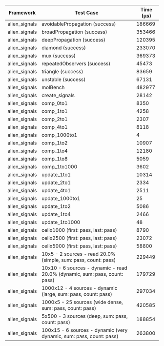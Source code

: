 | Framework | Test Case | Time (μs) |
| --- | --- | --- |
| alien_signals | avoidablePropagation (success) | 186669 |
| alien_signals | broadPropagation (success) | 353466 |
| alien_signals | deepPropagation (success) | 120395 |
| alien_signals | diamond (success) | 233070 |
| alien_signals | mux (success) | 369373 |
| alien_signals | repeatedObservers (success) | 45473 |
| alien_signals | triangle (success) | 83659 |
| alien_signals | unstable (success) | 67131 |
| alien_signals | molBench | 482977 |
| alien_signals | create_signals | 28142 |
| alien_signals | comp_0to1 | 8350 |
| alien_signals | comp_1to1 | 4258 |
| alien_signals | comp_2to1 | 2307 |
| alien_signals | comp_4to1 | 8118 |
| alien_signals | comp_1000to1 | 4 |
| alien_signals | comp_1to2 | 10907 |
| alien_signals | comp_1to4 | 12180 |
| alien_signals | comp_1to8 | 5059 |
| alien_signals | comp_1to1000 | 3602 |
| alien_signals | update_1to1 | 10314 |
| alien_signals | update_2to1 | 2334 |
| alien_signals | update_4to1 | 2511 |
| alien_signals | update_1000to1 | 25 |
| alien_signals | update_1to2 | 5086 |
| alien_signals | update_1to4 | 2466 |
| alien_signals | update_1to1000 | 48 |
| alien_signals | cellx1000 (first: pass, last: pass) | 8790 |
| alien_signals | cellx2500 (first: pass, last: pass) | 23072 |
| alien_signals | cellx5000 (first: pass, last: pass) | 58800 |
| alien_signals | 10x5 - 2 sources - read 20.0% (simple, sum: pass, count: pass) | 229449 |
| alien_signals | 10x10 - 6 sources - dynamic - read 20.0% (dynamic, sum: pass, count: pass) | 179729 |
| alien_signals | 1000x12 - 4 sources - dynamic (large, sum: pass, count: pass) | 297034 |
| alien_signals | 1000x5 - 25 sources (wide dense, sum: pass, count: pass) | 420585 |
| alien_signals | 5x500 - 3 sources (deep, sum: pass, count: pass) | 188854 |
| alien_signals | 100x15 - 6 sources - dynamic (very dynamic, sum: pass, count: pass) | 263800 |
